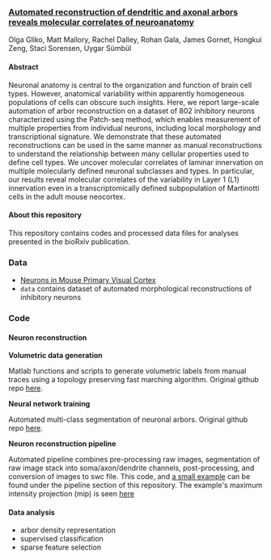 ### [Automated reconstruction of dendritic and axonal arbors reveals molecular correlates of neuroanatomy](https://www.biorxiv.org/content/10.1101/2022.03.07.482900v1)
Olga Gliko, Matt Mallory, Rachel Dalley, Rohan Gala, James Gornet, Hongkui Zeng, Staci Sorensen, Uygar Sümbül

#### Abstract
Neuronal anatomy is central to the organization and function of brain cell types. However, anatomical variability within apparently homogeneous populations of cells can obscure such insights. Here, we report large-scale automation of arbor reconstruction on a dataset of 802 inhibitory neurons characterized using the Patch-seq method, which enables measurement of multiple properties from individual neurons, including local morphology and transcriptional signature. We demonstrate that these automated reconstructions can be used in the same manner as manual reconstructions to understand the relationship between many cellular properties used to define cell types. We uncover molecular correlates of laminar innervation on multiple molecularly defined neuronal subclasses and types. In particular, our results reveal molecular correlates of the variability in Layer 1 (L1) innervation even in a transcriptomically defined subpopulation of Martinotti cells in the adult mouse neocortex.

#### About this repository
This repository contains codes and processed data files for analyses presented in the bioRxiv publication.

### Data

 - [Neurons in Mouse Primary Visual Cortex](https://portal.brain-map.org/explore/classes/multimodal-characterization)
 - `data` contains dataset of automated morphological reconstructions of inhibitory neurons
 
 
### Code

#### Neuron reconstruction

**Volumetric data generation**

Matlab functions and scripts to generate volumetric labels from manual traces using a topology preserving fast marching algorithm.
Original github repo [here](https://github.com/rhngla/topo-preserve-fastmarching).

**Neural network training**

Automated multi-class segmentation of neuronal arbors.
Original github repo [here](https://github.com/jgornet/NeuroTorch).

**Neuron reconstruction pipeline**

Automated pipeline combines pre-processing raw images, segmentation of raw image stack into soma/axon/dendrite channels, post-processing, and conversion of images to swc file. This code, and [a small example](https://github.com/ogliko/patchseq-autorecon/blob/master/pipeline/example_pipeline.sh) can be found under the pipeline section of this repository. The example's maximum intensity projection (mip) is seen [here](https://github.com/ogliko/patchseq-autorecon/blob/master/pipeline/Example_Specimen_2112/example_specimen.PNG) 
 
#### Data analysis

 - arbor density representation
 - supervised classification
 - sparse feature selection